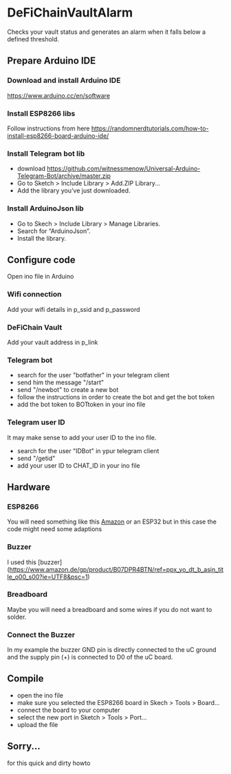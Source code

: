 # DeFiChainVaultAlarm
Checks your vault status and generates an alarm when it falls below a defined threshold.

## Prepare Arduino IDE

### Download and install Arduino IDE
https://www.arduino.cc/en/software


### Install ESP8266 libs
Follow instructions from here https://randomnerdtutorials.com/how-to-install-esp8266-board-arduino-ide/

### Install Telegram bot lib
- download https://github.com/witnessmenow/Universal-Arduino-Telegram-Bot/archive/master.zip
- Go to Sketch > Include Library > Add.ZIP Library...
- Add the library you’ve just downloaded.

### Install ArduinoJson lib
- Go to Skech > Include Library > Manage Libraries.
- Search for “ArduinoJson”.
- Install the library.

## Configure code
Open ino file in Arduino

### Wifi connection
Add your wifi details in p_ssid and p_password

### DeFiChain Vault
Add your vault address in p_link

### Telegram bot
- search for the user "botfather" in your telegram client
- send him the message "/start"
- send "/newbot" to create a new bot
- follow the instructions in order to create the bot and get the bot token
- add the bot token to BOTtoken in your ino file

### Telegram user ID
It may make sense to add your user ID to the ino file. 
- search for the user "IDBot" in ypur telegram client
- send "/getid"
- add your user ID to CHAT_ID in your ino file


## Hardware

### ESP8266
You will need something like this [Amazon](https://www.amazon.de/AZDelivery-NodeMCU-ESP8266-ESP-12E-Development/dp/B06Y1ZPNMS/ref=asc_df_B06Y1ZPNMS/?tag=googshopde-21&linkCode=df0&hvadid=310638483583&hvpos=&hvnetw=g&hvrand=16580639070590533171&hvpone=&hvptwo=&hvqmt=&hvdev=c&hvdvcmdl=&hvlocint=&hvlocphy=9042673&hvtargid=pla-378483937875&psc=1&th=1&psc=1&tag=&ref=&adgrpid=63367893073&hvpone=&hvptwo=&hvadid=310638483583&hvpos=&hvnetw=g&hvrand=16580639070590533171&hvqmt=&hvdev=c&hvdvcmdl=&hvlocint=&hvlocphy=9042673&hvtargid=pla-378483937875)
or an ESP32 but in this case the code might need some adaptions

### Buzzer
I used this [buzzer]
(https://www.amazon.de/gp/product/B07DPR4BTN/ref=ppx_yo_dt_b_asin_title_o00_s00?ie=UTF8&psc=1)

### Breadboard
Maybe you will need a breadboard and some wires if you do not want to solder.

### Connect the Buzzer
In my example the buzzer GND pin is directly connected to the uC ground and the supply pin (+) is connected to D0 of the uC board.


## Compile

- open the ino file
- make sure you selected the ESP8266 board in Skech > Tools > Board...
- connect the board to your computer
- select the new port in Sketch > Tools > Port...
- upload the file

## Sorry...
for this quick and dirty howto

